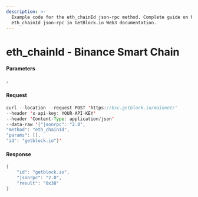 ```yaml
---
description: >-
  Example code for the eth_chainId json-rpc method. Сomplete guide on how to use
  eth_chainId json-rpc in GetBlock.io Web3 documentation.
---
```


# eth\_chainId - Binance Smart Chain

#### Parameters

\-

#### Request

```java
curl --location --request POST 'https://bsc.getblock.io/mainnet/' 
--header 'x-api-key: YOUR-API-KEY' 
--header 'Content-Type: application/json' 
--data-raw '{"jsonrpc": "2.0",
"method": "eth_chainId",
"params": [],
"id": "getblock.io"}'
```

#### Response

```java
{
    "id": "getblock.io",
    "jsonrpc": "2.0",
    "result": "0x38"
}
```
